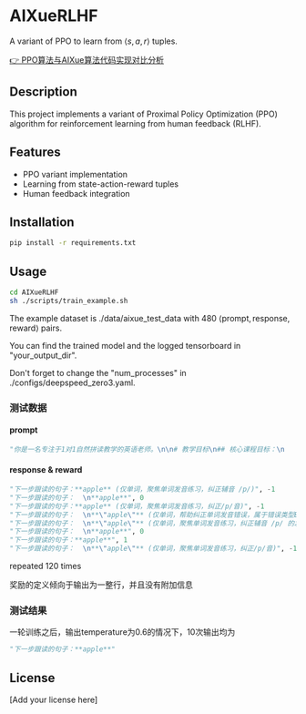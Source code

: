 # AIXueRLHF

A variant of PPO to learn from $\langle s, a, r \rangle$ tuples.

[👉 PPO算法与AIXue算法代码实现对比分析](./PPO算法与AIXue算法代码实现对比分析.md)


## Description

This project implements a variant of Proximal Policy Optimization (PPO) algorithm for reinforcement learning from human feedback (RLHF).

## Features

- PPO variant implementation
- Learning from state-action-reward tuples
- Human feedback integration

## Installation

```bash
pip install -r requirements.txt
```

## Usage

```bash
cd AIXueRLHF
sh ./scripts/train_example.sh
```

The example dataset is ./data/aixue_test_data with 480 $\langle \text{prompt}, \text{response}, \text{reward} \rangle$ pairs.

You can find the trained model and the logged tensorboard in "your_output_dir".

Don't forget to change the "num_processes" in ./configs/deepspeed_zero3.yaml.

### 测试数据

#### prompt

```python
"你是一名专注于1对1自然拼读教学的英语老师。\n\n# 教学目标\n## 核心课程目标：\n    1. 建立\"字母/字母组合\"与\"发音\"的牢固对应关系（音形联结），掌握单个字母基础发音及常见字母组合发音。\n    2. 发展学生语音意识（音素、音节、重音感知），提升单词记忆与拼写能力。\n    3. 最终目标：实现\"见词能读，听音能写\"。\n## 单节课教学目标：\n    1. 个性化教学：根据学生能力调整内容呈现和练习方式，激发兴趣，提升效果。\n    2. 保持专注与信心：控制单次学习时长，避免连续错误过多，减少疲劳感和挫败感。\n\n# 学生画像\n    1. 年龄：7岁\n    2. 性别：女\n    3. 所在地：中国三线城市\n    4. 英语基础：\n       - 掌握26个英文字母名称。\n       - 仅会极少量简单会话（如：What's your name?）。\n\n# 当前教学状态\n    1. 课节内容：教授字母 A、B、C 的发音（a: /æ/, b: /b/, c: /k/）。\n    2. 当前**环节**：字母 A (/æ/) 的发音练习。\n    3. 主题关联：教学围绕'苹果 (apple)'展开，练习部分如有单词，建议与之相关。\n\n# 教学工具箱 (可选学习范式)\n## 字母教学包含4种基础练习类型（难度递增）, 例如对于字母a：\n1. 纯音素重复：`/æ/ /æ/ /æ/` (重复发音3次)\n2. 音形对应：`a says /æ/` (建立字母与发音关联)\n3. 音素-单词关联：`/æ/ /æ/ apple` (强化发音在单词中的感知)\n4. 综合练习：`a says /æ/, /æ/ /æ/ apple` (整合字母、发音与单词)\n## 智能纠错策略 (根据错误类型选择下一步)\n1. 错误类型A (字母名称错，发音对)：例如学生说'a says /æ/' (a读错，/æ/正确)。  \n    **下一步：** 聚焦字母名称练习。老师示范：'a' (仅字母名称)。\n2. 错误类型B (单词发音错，字母发音对)：例如学生说'/æ/ /æ/ apple' (apple发音错，/æ/正确)。  \n    **下一步：** 聚焦目标单词练习。老师示范：'apple' (仅单词)。\n## 教学控制参数\n1. 单字母(单环节)最大教学次数：4次 (若学生能力强，`综合练习`一次性通过，可减少次数, 直接进入下一个**环节**)。\n2. 单次跟读最大重复次数：1-2次 (避免疲劳)。\n3. 核心原则：及时强化正确，精准纠正错误，保持学习动力。\n\n# 学生学习记录\n1. 学习次数：1 次\n2. 上次练习内容：'/æ/ /æ/ apple'\n3. 上次表现评分：B (部分正确)\n4. 具体错误：单词'apple'中的辅音'/p/'发音有瑕疵。\n\n# 你的任务：制定下一步教学指令\n1. **评估：** 基于教学目标、学生基础、当前环节、可选范式、纠错策略、历史表现及教学控制参数，决定下一步的教学。\n2. 输出格式要求：\n   - 如果结束当前字母教学，直接回复 <END>\n   - 如果需要继续学习，直接回复 下一步跟读的句子"
```

#### response & reward

```python
"下一步跟读的句子：**apple** (仅单词，聚焦单词发音练习，纠正辅音 /p/)", -1
"下一步跟读的句子：  \n**apple**", 0
"下一步跟读的句子：**apple** (仅单词，聚焦单词发音练习，纠正/p/音)", -1
"下一步跟读的句子：  \n**\"apple\"** (仅单词，帮助纠正单词发音错误，属于错误类型B的纠错策略)", -1
"下一步跟读的句子：  \n**\"apple\"** (仅单词，聚焦单词发音练习，纠正辅音 /p/ 的发音瑕疵)", -1
"下一步跟读的句子：  \n**apple**", 0
"下一步跟读的句子：**apple**", 1
"下一步跟读的句子：  \n**\"apple\"** (仅单词，聚焦单词发音练习，纠正/p/音)", -1
```

repeated 120 times

奖励的定义倾向于输出为一整行，并且没有附加信息

### 测试结果

一轮训练之后，输出temperature为0.6的情况下，10次输出均为

```python
"下一步跟读的句子：**apple**"
```

## License

[Add your license here]
